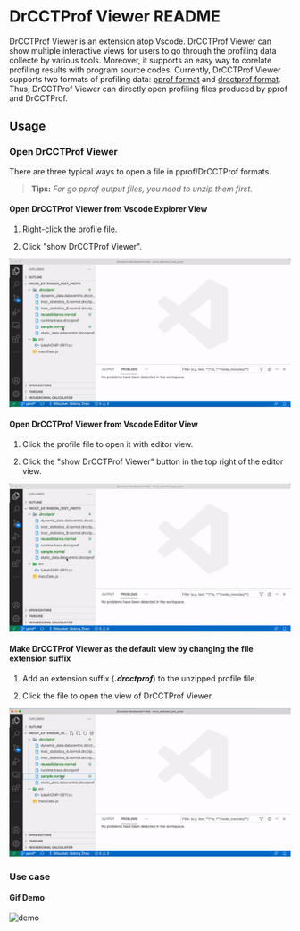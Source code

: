 # DrCCTProf Viewer README

DrCCTProf Viewer is an extension atop Vscode.
DrCCTProf Viewer can show multiple interactive views for users to go through the profiling data collecte by various tools. Moreover, it supports an easy way to corelate profiling results with program source codes.
Currently, DrCCTProf Viewer supports two formats of profiling data: [pprof format](https://github.com/google/pprof/blob/master/proto/profile.proto) and [drcctprof format](https://github.com/Xuhpclab/DrCCTProf). Thus, DrCCTProf Viewer can directly open profiling files produced by pprof and DrCCTProf.


## Usage


### Open DrCCTProf Viewer

There are three typical ways to open a file in pprof/DrCCTProf formats.

> **Tips:**
*For go pprof output files, you need to unzip them first.*

#### Open DrCCTProf Viewer from Vscode Explorer View

1. Right-click the profile file.

2. Click "show DrCCTProf Viewer".

![open1](https://raw.githubusercontent.com/Xuhpclab/drcctprof-viewer/main/res/open1.gif)

#### Open DrCCTProf Viewer from Vscode Editor View

1. Click the profile file to open it with editor view.

2. Click the "show DrCCTProf Viewer" button in the top right of the editor view.

![open2](https://raw.githubusercontent.com/Xuhpclab/drcctprof-viewer/main/res/open2.gif)

#### Make DrCCTProf Viewer as the default view by changing the file extension suffix

1. Add an extension suffix (***.drcctprof***) to the unzipped profile file.

2. Click the file to open the view of DrCCTProf Viewer.

![open3](https://raw.githubusercontent.com/Xuhpclab/drcctprof-viewer/main/res/open3.gif)

### Use case

#### Gif Demo

![demo](https://raw.githubusercontent.com/Xuhpclab/drcctprof-viewer/main/res/demo.gif)
